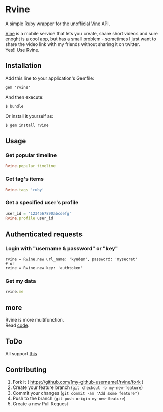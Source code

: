 # Rvine

A simple Ruby wrapper for the unofficial [Vine](https://vine.co/) API.   

[Vine](https://vine.co/) is a mobile service that lets you create, share short videos and sure enoght is a cool app, but has a small problem - sometimes I just want to share the video link with my friends without sharing it on twitter.  
Yes!! Use Rvine.

## Installation

Add this line to your application's Gemfile:

    gem 'rvine'

And then execute:

    $ bundle

Or install it yourself as:

    $ gem install rvine

## Usage

### Get popular timeline
```ruby
Rvine.popular_timeline
```

### Get tag's items
```ruby
Rvine.tags 'ruby'
```

### Get a specified user's profile
```ruby
user_id = '1234567890abcdefg'
Rvine.profile user_id
```


## Authenticated requests

### Login with "username & password" or "key"
```
rvine = Rvine.new url_name: 'kyuden', password: 'mysecret'
# or
rvine = Rvine.new key: 'authtoken'
```

### Get my data
```ruby
rvine.me
```

## more
Rvine is more multifunction.   
Read [code](https://github.com/VineAPI/VineAPI/blob/master/endpoints.md).

## ToDo
All support [this](https://github.com/VineAPI/VineAPI/blob/master/endpoints.md)

## Contributing

1. Fork it ( https://github.com/[my-github-username]/rvine/fork )
2. Create your feature branch (`git checkout -b my-new-feature`)
3. Commit your changes (`git commit -am 'Add some feature'`)
4. Push to the branch (`git push origin my-new-feature`)
5. Create a new Pull Request
